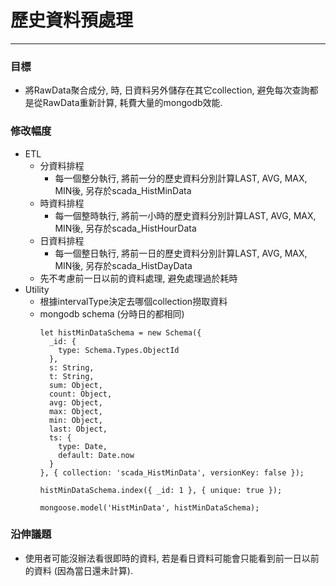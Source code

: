 # 歷史資料預處理

---

### 目標

* 將RawData聚合成分, 時, 日資料另外儲存在其它collection, 避免每次查詢都是從RawData重新計算, 耗費大量的mongodb效能.

### 修改幅度

* ETL
  * 分資料排程
    * 每一個整分執行, 將前一分的歷史資料分別計算LAST, AVG, MAX, MIN後, 另存於scada\_HistMinData
  * 時資料排程
    * 每一個整時執行, 將前一小時的歷史資料分別計算LAST, AVG, MAX, MIN後, 另存於scada\_HistHourData
  * 日資料排程
    * 每一個整日執行, 將前一日的歷史資料分別計算LAST, AVG, MAX, MIN後, 另存於scada\_HistDayData
  * 先不考慮前一日以前的資料處理, 避免處理過於耗時
* Utility
  * 根據intervalType決定去哪個collection撈取資料
  * mongodb schema \(分時日的都相同\)
    ```
    let histMinDataSchema = new Schema({
      _id: {
        type: Schema.Types.ObjectId
      },
      s: String,
      t: String,
      sum: Object,
      count: Object,
      avg: Object,
      max: Object,
      min: Object,
      last: Object,
      ts: {
        type: Date,
        default: Date.now
      }
    }, { collection: 'scada_HistMinData', versionKey: false });

    histMinDataSchema.index({ _id: 1 }, { unique: true });

    mongoose.model('HistMinData', histMinDataSchema);
    ```

### 沿伸議題

* 使用者可能沒辦法看很即時的資料, 若是看日資料可能會只能看到前一日以前的資料 \(因為當日還未計算\).



